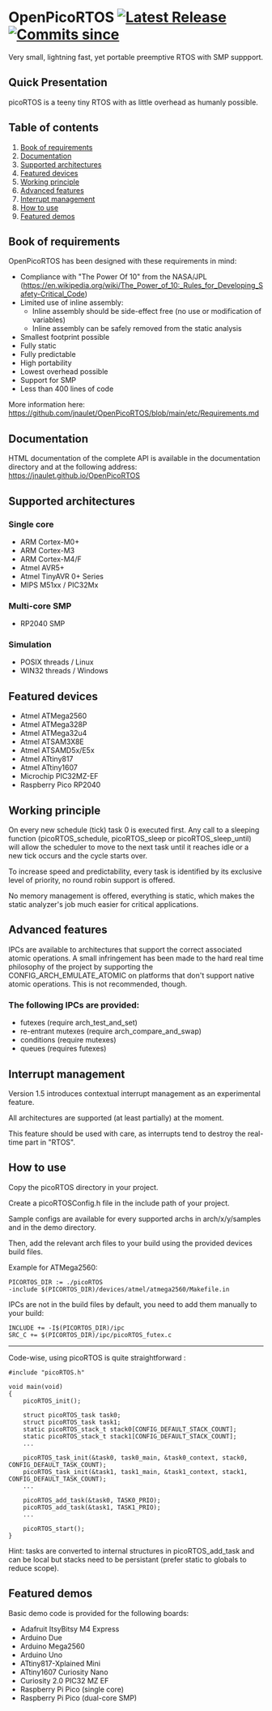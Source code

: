 # OpenPicoRTOS [![Latest Release](https://img.shields.io/github/release-date/jnaulet/OpenPicoRTOS)](https://img.shields.io) [![Commits since](https://img.shields.io/github/commits-since/jnaulet/OpenPicoRTOS/latest/v1.6.x)](https://img.shields.io)

Very small, lightning fast, yet portable preemptive RTOS with SMP suppport.

## Quick Presentation

picoRTOS is a teeny tiny RTOS with as little overhead as humanly possible.

## Table of contents

  1. [Book of requirements](#book-of-requirements)
  2. [Documentation](#documentation)
  3. [Supported architectures](#supported-architectures)
  4. [Featured devices](#featured-devices)
  5. [Working principle](#working-principle)
  6. [Advanced features](#advanced-features)
  7. [Interrupt management](#interrupt-management)
  8. [How to use](#how-to-use)
  9. [Featured demos](#featured-demos)

## Book of requirements

OpenPicoRTOS has been designed with these requirements in mind:
  - Compliance with "The Power Of 10" from the NASA/JPL (https://en.wikipedia.org/wiki/The_Power_of_10:_Rules_for_Developing_Safety-Critical_Code)
  - Limited use of inline assembly:
    - Inline assembly should be side-effect free (no use or modification of variables)
    - Inline assembly can be safely removed from the static analysis
  - Smallest footprint possible
  - Fully static
  - Fully predictable
  - High portability
  - Lowest overhead possible
  - Support for SMP
  - Less than 400 lines of code

More information here: https://github.com/jnaulet/OpenPicoRTOS/blob/main/etc/Requirements.md

## Documentation

HTML documentation of the complete API is available in the documentation directory and
at the following address: https://jnaulet.github.io/OpenPicoRTOS

## Supported architectures

### Single core

 - ARM Cortex-M0+
 - ARM Cortex-M3
 - ARM Cortex-M4/F
 - Atmel AVR5+
 - Atmel TinyAVR 0+ Series
 - MIPS M51xx / PIC32Mx

### Multi-core SMP
 - RP2040 SMP

### Simulation

 - POSIX threads / Linux
 - WIN32 threads / Windows

## Featured devices

 - Atmel ATMega2560
 - Atmel ATMega328P
 - Atmel ATMega32u4
 - Atmel ATSAM3X8E
 - Atmel ATSAMD5x/E5x
 - Atmel ATtiny817
 - Atmel ATtiny1607
 - Microchip PIC32MZ-EF
 - Raspberry Pico RP2040

## Working principle

On every new schedule (tick) task 0 is executed first.
Any call to a sleeping function (picoRTOS_schedule, picoRTOS_sleep or
picoRTOS_sleep_until) will allow the scheduler to move to the next task until
it reaches idle or a new tick occurs and the cycle starts over.

To increase speed and predictability, every task is identified by its exclusive
level of priority, no round robin support is offered.

No memory management is offered, everything is static, which makes the static analyzer's
job much easier for critical applications.

## Advanced features

IPCs are available to architectures that support the correct associated atomic operations.
A small infringement has been made to the hard real time philosophy of the project by supporting
the CONFIG_ARCH_EMULATE_ATOMIC on platforms that don't support native atomic operations. This is
not recommended, though.

### The following IPCs are provided:

 - futexes (require arch_test_and_set)
 - re-entrant mutexes (require arch_compare_and_swap)
 - conditions (require mutexes)
 - queues (requires futexes)

## Interrupt management

Version 1.5 introduces contextual interrupt management as an experimental feature.

All architectures are supported (at least partially) at the moment.

This feature should be used with care, as interrupts tend to destroy the real-time part in
"RTOS".

## How to use

Copy the picoRTOS directory in your project.

Create a picoRTOSConfig.h file in the include path of your project.

Sample configs are available for every supported archs in arch/x/y/samples and in the
demo directory.

Then, add the relevant arch files to your build using the provided devices build files.

Example for ATMega2560:

    PICORTOS_DIR := ./picoRTOS
    -include $(PICORTOS_DIR)/devices/atmel/atmega2560/Makefile.in

IPCs are not in the build files by default, you need to add them manually to your build:

    INCLUDE += -I$(PICORTOS_DIR)/ipc
    SRC_C += $(PICORTOS_DIR)/ipc/picoRTOS_futex.c

---

Code-wise, using picoRTOS is quite straightforward :

    #include "picoRTOS.h"
    
    void main(void)
    {
        picoRTOS_init();
    
        struct picoRTOS_task task0;
        struct picoRTOS_task task1;
        static picoRTOS_stack_t stack0[CONFIG_DEFAULT_STACK_COUNT];
        static picoRTOS_stack_t stack1[CONFIG_DEFAULT_STACK_COUNT];
        ...
    
        picoRTOS_task_init(&task0, task0_main, &task0_context, stack0, CONFIG_DEFAULT_TASK_COUNT);
        picoRTOS_task_init(&task1, task1_main, &task1_context, stack1, CONFIG_DEFAULT_TASK_COUNT);
        ...
    
        picoRTOS_add_task(&task0, TASK0_PRIO);
        picoRTOS_add_task(&task1, TASK1_PRIO);
        ...
    
        picoRTOS_start();
    }

Hint: tasks are converted to internal structures in picoRTOS_add_task and can be local
but stacks need to be persistant (prefer static to globals to reduce scope).

## Featured demos

Basic demo code is provided for the following boards:
  - Adafruit ItsyBitsy M4 Express
  - Arduino Due
  - Arduino Mega2560
  - Arduino Uno
  - ATtiny817-Xplained Mini
  - ATtiny1607 Curiosity Nano
  - Curiosity 2.0 PIC32 MZ EF
  - Raspberry Pi Pico (single core)
  - Raspberry Pi Pico (dual-core SMP)
